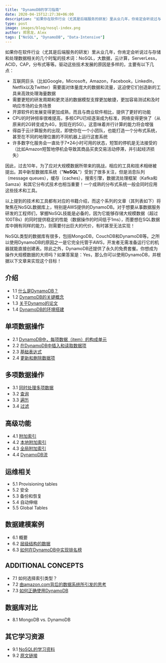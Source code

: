 ```yaml
---
title: "DynamoDB的学习指南"
date: 2020-04-15T12:27:38+06:00
description: "如果你在软件行业（尤其是后端服务的研发）里从业几年，你肯定会听说过与存储和处理数据相关的几个时髦的技术词：NoSQL，大数据，云计算，ServerLess，ACID，CAP，分布式等等。驱动这些技术发展的原因是多样的，主要有以下几点："
type: post
image: images/blog/nosql-index.png
author: 郑思龙，Alex
tags: ["NoSQL", "DynamoDB", "Data-Intensive"]
---
```


如果你在软件行业（尤其是后端服务的研发）里从业几年，你肯定会听说过与存储和处理数据相关的几个时髦的技术词：NoSQL，大数据，云计算，ServerLess，ACID，CAP，分布式等等。驱动这些技术发展的原因是多样的，主要有以下几点：

* 互联网巨头（比如Google，Microsoft，Amazon，Facebook，LinkedIn，Netflix以及Twitter）需要面对体量庞大的数据和流量，这迫使它们创造新的工具来高效处理海量数据
* 需要更短的研发周期和更灵活的数据模型支撑更加敏捷，更加容易测试和及时响应市场的业务场景
* 开源软件的发展变得更加成熟，而且与商业软件相比，提供了更好的功能
* CPU的时钟频率很难提高，多核CPU已经逐渐成为标准，网络变得更快了（从原来的2G转变成为4G，到现在的5G）。这意味着并行计算的能力将会增强
* 得益于云计算服务的出现，即使你在一个小团队，也能打造一个分布式系统，甚至在不同的地理位置的不同机器上运行这套系统
* 许多数字化服务会一直处于7*24小时可用的状态，短暂的停机是无法接受的（比如Amazon短暂地停机会导致其商品买卖交易活动停滞，并引起经济损失）

因此，过去10年，为了应对大规模数据所带来的挑战，相应的工具和技术相继被提出。其中新型数据库系统（"**NoSQL**"）受到了很多关注，但是消息队列（message queues），缓存（caches），搜索引擎，数据流处理框架（Kafka和Samza）和其它分布式技术也相当重要！一个成熟的分布式系统一般会同时应用这些技术和工具。

以上提到的技术和工具都有对应的书籍介绍，而这个系列的文章（其列表如下）将聚焦在NoSQL数据库上，特别是AWS提供的DynamoDB。对于想要从事数据服务研发的工程师们，掌握NoSQL技能是必备的，因为它能够存储大规模数据（超过100TBs）的同时提供稳定的性能（数据操作的时间低于1ms），而要想在SQL数据库中拥有同样的能力，则需要付出巨大的代价，有时甚至无法实现！

NoSQL类型的数据库有很多，包括MongoDB，CouchDB和DynamoDB等。之所以使用DynamoDB的原因之一是它完全托管于AWS，开发者无需准备运行它的机器就能直接创建表。除此之外，DynamoDB还提供了永久的免费套餐。你想成为操作大规模数据的大师吗？如果答案是：Yes，那么你可以使用DynamoDB，并根据以下文章来实现这个目标！

## 介绍

* 1.1 [什么是DynamoDB？](https://2cloudlab.com/nosql/what-is-dynamo-db/)
* 1.2 [DynamoDB的关键概念](https://2cloudlab.com/nosql/key-concepts/)
* 1.3 [关于Dynamo的论文](https://2cloudlab.com/nosql/the-dynamo-paper/)
* 1.4 [DynamoDB的环境搭建](https://2cloudlab.com/nosql/environment-setup/)

## 单项数据操作

* 2.1 [DynamoDB中，每项数据（item）的构成单元](https://2cloudlab.com/nosql/anatomy-of-an-item/)
* 2.2 [在DynamoDB中插入和读取数据项](https://2cloudlab.com/nosql/inserting-retrieving-items/)
* 2.3 [基础表达式](https://2cloudlab.com/nosql/expression-basics/)
* 2.4 [更新和删除数据项](https://2cloudlab.com/nosql/updating-deleting-items/)

## 多项数据操作

* 3.1 [同时处理多项数据](https://2cloudlab.com/nosql/working-with-multiple-items/)
* 3.2 [查询](https://2cloudlab.com/nosql/querying/)
* 3.3 [遍历](https://2cloudlab.com/nosql/scans/)
* 3.4 [过滤](https://2cloudlab.com/nosql/filtering/)

## 高级功能

* 4.1 [附加索引](https://2cloudlab.com/nosql/secondary-indexes/)
* 4.2 [本地附加索引](https://2cloudlab.com/nosql/local-secondary-indexes)
* 4.3 [全局附加索引](https://2cloudlab.com/nosql/global-secondary-indexes/)
* 4.4 [DynamoDB流](https://2cloudlab.com/nosql/dynamodb-streams/)

## 运维相关

* 5.1 Provisioning tables
* 5.2 安全
* 5.3 备份和恢复
* 5.4 自动伸缩
* 5.5 Global Tables

## 数据建模案例

* 6.1 概要
* 6.2 [层级结构的数据](https://2cloudlab.com/nosql/hierarchical-data/)
* 6.3 [如何在DynamoDB中实现排名榜](https://2cloudlab.com/nosql/leaderboard-write-sharding/)

## ADDITIONAL CONCEPTS

* 7.1 如何选择索引类型？
* 7.2 [由amazon.com背后的数据系统所引发的思考](https://2cloudlab.com/nosql/amazon-back-end-data-system/)
* 7.3 [如何正确使用DynamoDB](https://2cloudlab.com/nosql/how-to-use-dynamodb-effectively/)

## 数据库对比

* 8.1 MongoDB vs. DynamoDB

## 其它学习资源

* 9.1 [NoSQL的学习资料](https://2cloudlab.com/nosql/additional-reading/)
* 9.2 [原文链接](https://www.dynamodbguide.com)